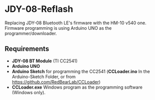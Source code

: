 # JDY-08-Reflash
Replacing JDY-08 Bluetooth LE's firmware with the HM-10 v540 one. Firmware programming is using Arduino UNO as the programmer/downloader.

## Requirements
* **JDY-08 BT Module** (TI CC2541)
* **Arduino UNO**
* **Arduino Sketch** for programming the CC2541 (**CCLoader.ino** In the Arduino-Sketch Folder, or from https://github.com/RedBearLab/CCLoader)
* **CCLoader.exe** Windows program as the programming software (Windows only). 
